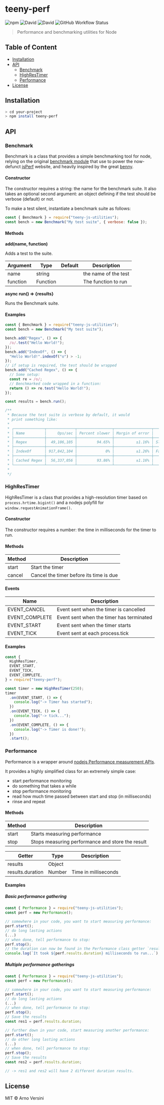 # teeny-perf

![npm](https://img.shields.io/npm/v/teeny-perf?label=version&logo=npm)
![David](https://img.shields.io/david/aversini/teeny-perf?logo=npm)
![David](https://img.shields.io/david/dev/aversini/teeny-perf?logo=npm)
![GitHub Workflow Status](https://img.shields.io/github/workflow/status/aversini/teeny-perf/coverage?label=coverage&logo=github)

> Performance and benchmarking utilities for Node

## Table of Content

- [Installation](#installation)
- [API](#api)
  - [Benchmark](#benchmark)
  - [HighResTimer](#highrestimer)
  - [Performance](#performance)
- [License](#license)

## Installation

```sh
> cd your-project
> npm install teeny-perf
```

## API

### Benchmark

Benchmark is a class that provides a simple benchmarking tool for node, relying on the original [benchmark module](https://www.npmjs.com/package/benchmark) that use to power the now-defunct [jsPerf](https://jsperf.com/) website, and heavily inspired by the great [benny](https://www.npmjs.com/package/benny).

#### Constructor

The constructor requires a string: the name for the benchmark suite.
It also takes an optional second argument: an object defining if the test should be verbose (default) or not.

To make a test silent, instantiate a benchmark suite as follows:

```js
const { Benchmark } = require("teeny-js-utilities");
const bench = new Benchmark("My test suite", { verbose: false });
```

#### Methods

**add(name, function)**

Adds a test to the suite.

| Argument | Type     | Default | Description          |
| -------- | -------- | ------- | -------------------- |
| name     | string   |         | the name of the test |
| function | Function |         | The function to run  |

**async run() => {results}**

Runs the Benchmark suite.

#### Examples

```js
const { Benchmark } = require("teeny-js-utilities");
const bench = new Benchmark("My test suite");

bench.add("Regex", () => {
  /o/.test("Hello World!");
});
bench.add("IndexOf", () => {
  "Hello World!".indexOf("o") > -1;
});
// if setup is required, the test should be wrapped
bench.add("Cached Regex", () => {
  // Some setup:
  const re = /o/;
  // Benchmarked code wrapped in a function:
  return () => re.test("Hello World!");
});

const results = bench.run();

/**
 * Because the test suite is verbose by default, it would
 * print something like:
 *
 * ┌──────────────┬─────────────┬────────────────┬─────────────────┬─────────┐
 * │ Name         │     Ops/sec │ Percent slower │ Margin of error │    Rank │
 * ├──────────────┼─────────────┼────────────────┼─────────────────┼─────────┤
 * │ Regex        │  49,106,105 │         94.65% │          ±1.16% │ Slowest │
 * ├──────────────┼─────────────┼────────────────┼─────────────────┼─────────┤
 * │ IndexOf      │ 917,842,104 │             0% │          ±1.26% │ Fastest │
 * ├──────────────┼─────────────┼────────────────┼─────────────────┼─────────┤
 * │ Cached Regex │  56,337,056 │         93.86% │          ±1.16% │         │
 * └──────────────┴─────────────┴────────────────┴─────────────────┴─────────┘
 *
 */
```

### HighResTimer

HighResTimer is a class that provides a high-resolution timer based on `process.hrtime.bigint()` and a nodejs polyfill for `window.requestAnimationFrame()`.

#### Constructor

The constructor requires a number: the time in milliseconds for the timer to run.

#### Methods

| Method | Description                             |
| ------ | --------------------------------------- |
| start  | Start the timer                         |
| cancel | Cancel the timer before its time is due |

#### Events

| Name           | Description                              |
| -------------- | ---------------------------------------- |
| EVENT_CANCEL   | Event sent when the timer is cancelled   |
| EVENT_COMPLETE | Event sent when the timer has terminated |
| EVENT_START    | Event sent when the timer starts         |
| EVENT_TICK     | Event sent at each process.tick          |

#### Examples

```js
const {
  HighResTimer,
  EVENT_START,
  EVENT_TICK,
  EVENT_COMPLETE,
} = require("teeny-perf");

const timer = new HighResTimer(250);
timer
  .on(EVENT_START, () => {
    console.log("-> Timer has started");
  })
  .on(EVENT_TICK, () => {
    console.log("-> tick...");
  })
  .on(EVENT_COMPLETE, () => {
    console.log("-> Timer is done!");
  })
  .start();
```

### Performance

Performance is a wrapper around [nodejs Performance measurement APIs](https://nodejs.org/api/perf_hooks.html).

It provides a highly simplified class for an extremely simple case:

- start performance monitoring
- do something that takes a while
- stop performance monitoring
- read how much time passed between start and stop (in milliseconds)
- rinse and repeat

#### Methods

| Method | Description                                      |
| ------ | ------------------------------------------------ |
| start  | Starts measuring performance                     |
| stop   | Stops measuring performance and store the result |

| Getter           | Type   | Description          |
| ---------------- | ------ | -------------------- |
| results          | Object |                      |
| results.duration | Number | Time in milliseconds |

#### Examples

##### Basic performance gathering

```js
const { Performance } = require("teeny-js-utilities");
const perf = new Performance();

// somewhere in your code, you want to start measuring performance:
perf.start();
// do long lasting actions
(...)
// when done, tell performance to stop:
perf.stop();
// the duration can now be found in the Performance class getter `results`:
console.log(`It took ${perf.results.duration} milliseconds to run...`);
```

##### Multiple performance gatherings

```js
const { Performance } = require("teeny-js-utilities");
const perf = new Performance();

// somewhere in your code, you want to start measuring performance:
perf.start();
// do long lasting actions
(...)
// when done, tell performance to stop:
perf.stop();
// Save the results
const res1 = perf.results.duration;

// further down in your code, start measuring another performance:
perf.start();
// do other long lasting actions
(...)
// when done, tell performance to stop:
perf.stop();
// Save the results
const res2 = perf.results.duration;

// -> res1 and res2 will have 2 different duration results.

```

## License

MIT © Arno Versini

